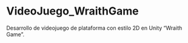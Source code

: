 # VideoJuego_WraithGame
Desarrollo de videojuego de plataforma con estilo 2D en Unity “Wraith Game”.
